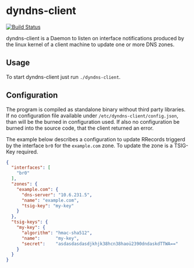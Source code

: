 # dyndns-client

[![Build Status](https://drone.cryptic.systems/api/badges/dyndns-client/dyndns-client/status.svg)](https://drone.cryptic.systems/dyndns-client/dyndns-client)

dyndns-client is a Daemon to listen on interface notifications produced by the linux
kernel of a client machine to update one or more DNS zones.

## Usage

To start dyndns-client just run `./dyndns-client`.

## Configuration

The program is compiled as standalone binary without third party libraries. If
no configuration file available under `/etc/dyndns-client/config.json`, than
will be the burned in configuration used. If also no configuration be burned
into the source code, that the client returned an error.

The example below describes a configuration to update RRecords triggerd by the
interface `br0` for the `example.com` zone. To update the zone is a TSIG-Key
required.

```json
{
  "interfaces": [
    "br0"
  ],
  "zones": {
    "example.com": {
      "dns-server": "10.6.231.5",
      "name": "example.com",
      "tsig-key": "my-key"
    }
  },
  "tsig-keys": {
    "my-key": {
      "algorithm": "hmac-sha512",
      "name":      "my-key",
      "secret":    "asdasdasdasdjkhjk38hcn38haoü2390dndaskdTTWA=="
    }
  }
}
```